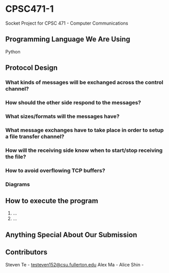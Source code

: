# CPSC471-1

Socket Project for CPSC 471 - Computer Communications

## Programming Language We Are Using

Python

## Protocol Design

### What kinds of messages will be exchanged across the control channel?

### How should the other side respond to the messages?

### What sizes/formats will the messages have?

### What message exchanges have to take place in order to setup a file transfer channel?

### How will the receiving side know when to start/stop receiving the file?

### How to avoid overflowing TCP buffers?

### Diagrams

## How to execute the program

1. ...
2. ...

## Anything Special About Our Submission

## Contributors

Steven Te - testeven152@csu.fullerton.edu
Alex Ma -
Alice Shin - 
